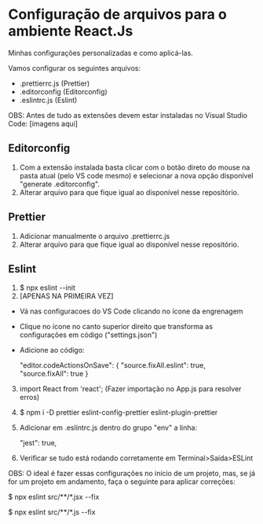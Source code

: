 # Configuração de arquivos para o ambiente React.Js
Minhas configurações personalizadas e como aplicá-las.

Vamos configurar os seguintes arquivos:
- .prettierrc.js (Prettier)
- .editorconfig (Editorconfig)
- .eslintrc.js (Eslint)

OBS: Antes de tudo as extensões devem estar instaladas no Visual Studio Code:
[imagens aqui]

## Editorconfig
1) Com a extensão instalada basta clicar com o botão direto do mouse na pasta atual (pelo VS code mesmo) e selecionar a nova opção disponível "generate .editorconfig". 
2) Alterar arquivo para que fique igual ao disponível nesse repositório.

## Prettier
1) Adicionar manualmente o arquivo .prettierrc.js 
2) Alterar arquivo para que fique igual ao disponível nesse repositório.

## Eslint
1) $ npx eslint --init
2) [APENAS NA PRIMEIRA VEZ]
  - Vá nas configuracoes do VS Code clicando no ícone da engrenagem 
  - Clique no ícone no canto superior direito que transforma as configurações em código ("settings.json")
  - Adicione ao código:
  
    "editor.codeActionsOnSave": {
        "source.fixAll.eslint": true,
        "source.fixAll": true
    }
3) import React from 'react'; (Fazer importação no App.js para resolver erros)
4) $ npm i -D prettier eslint-config-prettier eslint-plugin-prettier
5) Adicionar em .eslintrc.js dentro do grupo "env" a linha:

    "jest": true,
    
6) Verificar se tudo está rodando corretamente em Terminal>Saída>ESLint

OBS: O ideal é fazer essas configurações no início de um projeto, mas, se já for um projeto em andamento, faça o seguinte para aplicar correções:

$ npx eslint src/**/*.jsx --fix

$ npx eslint src/**/*.js --fix
